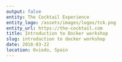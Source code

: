 ```yaml
---
output: false
entity: The Cocktail Experience
entity_logo: /assets/images/logos/tck.png
entity_url: https://the-cocktail.com
title: Introduction to Docker workshop
slug: introduction to docker workshop
date: 2018-03-22
location: Oviedo, Spain
---
```

